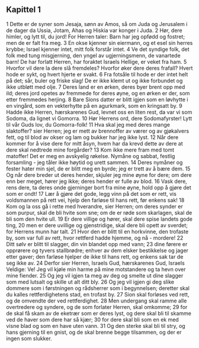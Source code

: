 ## Kapittel 1

1 Dette er de syner som Jesaja, sønn av Amos, så om Juda og Jerusalem i de dager da Ussia, Jotam, Ahas og Hiskia var konger i Juda.
2 Hør, dere himler, og lytt til, du jord! For Herren taler: Barn har jeg opfødd og fostret; men de er falt fra meg.
3 En okse kjenner sin eiermann, og et esel sin herres krybbe; Israel kjenner intet, mitt folk forstår intet.
4 Ve det syndige folk, det folk med tung misgjerning, den yngel av ugjerningsmenn, de vanartede barn! De har forlatt Herren, har foraktet Israels Hellige, er veket fra ham.
5 Hvorfor vil dere la dere slå fremdeles? Hvorfor øker dere deres frafall? Hvert hode er sykt, og hvert hjerte er svakt.
6 Fra fotsåle til hode er der intet helt på det; sår, buler og friske slag! De er ikke klemt ut og ikke forbundet og ikke utbløtt med olje.
7 Deres land er en ørken, deres byer brent opp med ild; deres jord opetes av fremmede for deres øyne, og en ørken er der, som etter fremmedes herjing.
8 Bare Sions datter er blitt igjen som en løvhytte i en vingård, som en vekterhytte på en agurkmark, som en kringsatt by.
9 Hadde ikke Herren, hærskarenes Gud, levnet oss en liten rest, da var vi som Sodoma, da lignet vi Gomorra.
10 Hør Herrens ord, dere Sodomafyrster! Lytt til vår Guds lov, du Gomorra-folk!
11 Hva skal jeg med deres mange slaktoffer? sier Herren; jeg er mett av brennoffer av værer og av gjøkalvers fett, og til blod av okser og lam og bukker har jeg ikke lyst.
12 Når dere kommer for å vise dere for mitt åsyn, hvem har da krevd dette av dere at dere skal nedtrede mine forgårder?
13 Kom ikke mere fram med tomt matoffer! Det er meg en avskyelig røkelse. Nymåne og sabbat, festlig forsamling - jeg tåler ikke høytid og urett sammen.
14 Deres nymåner og fester hater min sjel, de er blitt meg en byrde; jeg er trett av å bære dem.
15 Og når dere breder ut deres hender, skjuler jeg mine øyne for dere; om dere enn ber meget, hører jeg ikke; deres hender er fulle av blod.
16 Vask dere, rens dere, ta deres onde gjerninger bort fra mine øyne, hold opp å gjøre det som er ondt!
17 Lær å gjøre det gode, legg vinn på det som er rett, vis voldsmannen på rett vei, hjelp den farløse til hans rett, før enkens sak!
18 Kom og la oss gå i rette med hverandre, sier Herren; om deres synder er som purpur, skal de bli hvite som sne; om de er røde som skarlagen, skal de bli som den hvite ull.
19 Er dere villige og hører, skal dere spise landets gode ting,
20 men er dere uvillige og gjenstridige, skal dere bli opett av sverdet; for Herrens munn har talt.
21 Hvor den er blitt til en horkvinne, den trofaste by, som var full av rett, hvor rettferd hadde hjemme, og nå - mordere!
22 Ditt sølv er blitt til slagger, din vin blandet opp med vann;
23 dine førere er opprørere og tyvers stallbrødre; enhver av dem elsker bestikkelse og jager etter gaver; den farløse hjelper de ikke til hans rett, og enkens sak tar de seg ikke av.
24 Derfor sier Herren, Israels Gud, hærskarenes Gud, Israels Veldige: Ve! Jeg vil kjøle min harme på mine motstandere og ta hevn over mine fiender.
25 Og jeg vil igjen ta meg av deg og smelte ut dine slagger som med lutsalt og skille ut alt ditt bly.
26 Og jeg vil igjen gi deg slike dommere som i førstningen og rådsherrer som i begynnelsen; deretter skal du kalles rettferdighetens stad, en trofast by.
27 Sion skal forløses ved rett, og de omvendte der ved rettferdighet.
28 Men undergang skal ramme alle overtredere og syndere, og de som forlater Herren, skal omkomme;
29 for de skal få skam av de eketrær som er deres lyst, og dere skal bli til skamme ved de haver som dere har så kjær;
30 for dere skal bli som en ek med visne blad og som en have uten vann.
31 Og den sterke skal bli til stry, og hans gjerning til en gnist, og de skal brenne begge tilsammen, og der er ingen som slukker.
